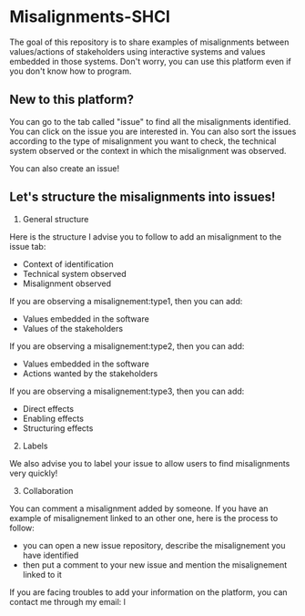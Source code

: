# Misalignments-SHCI
The goal of this repository is to share examples of misalignments between values/actions of stakeholders using interactive systems and values embedded in those systems. Don't worry, you can use this platform even if you don't know how to program.

## New to this platform?

You can go to the tab called "issue" to find all the misalignments identified. You can click on the issue you are interested in. You can also sort the issues according to the type of misalignment you want to check, the technical system observed or the context in which the misalignment was observed.

You can also create an issue!

## Let's structure the misalignments into issues!

1) General structure

Here is the structure I advise you to follow to add an misalignment to the issue tab:

* Context of identification
* Technical system observed
* Misalignment observed

If you are observing a misalignement:type1, then you can add: 

* Values embedded in the software
* Values of the stakeholders

If you are observing a misalignement:type2, then you can add: 

* Values embedded in the software
* Actions wanted by the stakeholders

If you are observing a misalignement:type3, then you can add: 

* Direct effects 
* Enabling effects
* Structuring effects

2) Labels

We also advise you to label your issue to allow users to find misalignments very quickly!

3) Collaboration

You can comment a misalignment added by someone. If you have an example of misalignement linked to an other one, here is the process to follow: 
* you can open a new issue repository, describe the misalignement you have identified
* then put a comment to your new issue and mention the misalignement linked to it 


If you are facing troubles to add your information on the platform, you can contact me through my email: l
